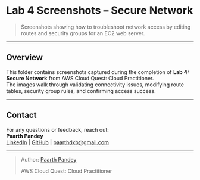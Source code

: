 # Lab 4 Screenshots – Secure Network

> Screenshots showing how to troubleshoot network access by editing routes and security groups for an EC2 web server.

---

## Overview

This folder contains screenshots captured during the completion of **Lab 4: Secure Network** from AWS Cloud Quest: Cloud Practitioner.  
The images walk through validating connectivity issues, modifying route tables, security group rules, and confirming access success.

---

## Contact

For any questions or feedback, reach out:  
**Paarth Pandey**  
[LinkedIn](https://www.linkedin.com/in/paarth-pandey-13779529b/) | [GitHub](https://github.com/paarthpandey10) | paarthdxb@gmail.com

---

> Author: [Paarth Pandey](https://github.com/paarthpandey10)  
>  
> AWS Cloud Quest: Cloud Practitioner
